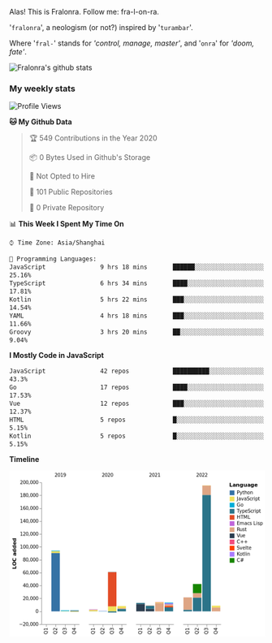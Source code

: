 Alas! This is Fralonra. Follow me: fra-l-on-ra.

'`fralonra`', a neologism (or not?) inspired by '`turambar`'.

Where '`fral-`' stands for *'control, manage, master'*, and '`onra`' for *'doom, fate'*.

![Fralonra's github stats](https://github-readme-stats.vercel.app/api?username=fralonra)

### My weekly stats

<!--START_SECTION:waka-->
![Profile Views](http://img.shields.io/badge/Profile%20Views-4-blue)

**🐱 My Github Data** 

> 🏆 549 Contributions in the Year 2020
 > 
> 📦 0 Bytes Used in Github's Storage 
 > 
> 🚫 Not Opted to Hire
 > 
> 📜 101 Public Repositories
 > 
> 🔑 0 Private Repository 
 > 
📊 **This Week I Spent My Time On** 

```text
⌚︎ Time Zone: Asia/Shanghai

💬 Programming Languages: 
JavaScript               9 hrs 18 mins       ██████░░░░░░░░░░░░░░░░░░░   25.16% 
TypeScript               6 hrs 34 mins       ████░░░░░░░░░░░░░░░░░░░░░   17.81% 
Kotlin                   5 hrs 22 mins       ███░░░░░░░░░░░░░░░░░░░░░░   14.54% 
YAML                     4 hrs 18 mins       ███░░░░░░░░░░░░░░░░░░░░░░   11.66% 
Groovy                   3 hrs 20 mins       ██░░░░░░░░░░░░░░░░░░░░░░░   9.04%

```

**I Mostly Code in JavaScript** 

```text
JavaScript               42 repos            ██████████░░░░░░░░░░░░░░░   43.3% 
Go                       17 repos            ████░░░░░░░░░░░░░░░░░░░░░   17.53% 
Vue                      12 repos            ███░░░░░░░░░░░░░░░░░░░░░░   12.37% 
HTML                     5 repos             █░░░░░░░░░░░░░░░░░░░░░░░░   5.15% 
Kotlin                   5 repos             █░░░░░░░░░░░░░░░░░░░░░░░░   5.15%

```


**Timeline**

![Chart not found](https://github.com/fralonra/fralonra/blob/master/charts/bar_graph.png) 


<!--END_SECTION:waka-->
